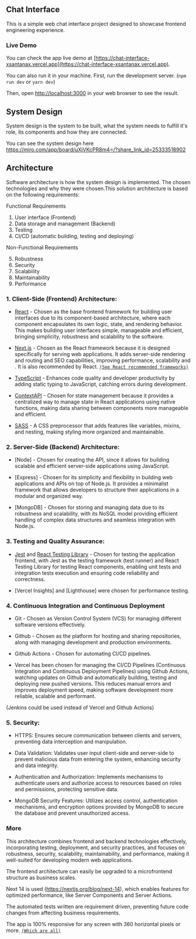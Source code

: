 ## Chat Interface

This is a simple web chat interface project designed to showcase frontend engineering experience.

### Live Demo

You can check the app live demo at [https://chat-interface-xsantanax.vercel.app](https://chat-interface-xsantanax.vercel.app).

You can also run it in your machine. First, run the development server. (`npm run dev` or `yarn dev`)

Then, open [http://localhost:3000](http://localhost:3000) in your web browser to see the result.

<!--
### Stack Choices

The following tools have been chosen due to their robustness, simplicity, maintenance, performance, security and scalability.

- [Javascript] - Chosen as language for its compatibility with other chosen frameworks and its widespread use in web development.

- [React](https://react.dev/) - Chosen as the base frontend framework due to its component-based architecture, where each component encapsulates its own logic, state, and rendering behavior. This makes building user interfaces simple, manageable and efficient.

- [Next.js](https://nextjs.org/docs) - Chosen as the React framework because it is designed specifically for serving web applications. It adds server-side rendering and routing capabilities, improving performance and SEO. It is also recommended by React.
  [`(See React recommended frameworks)`](https://react.dev/learn/start-a-new-react-project)

- [TypeScript](https://www.typescriptlang.org/) - Chosen for type safety, which helps catch errors during development and improves code quality and maintainability.

- [ContextAPI](https://react.dev/reference/react/createContext) - Chosen for state management.

- [SASS](https://sass-lang.com) - Chosen for styling due to its features like variables, mixins, nesting, and simpler indentation syntax, which make styling more organized and maintainable.

- [Jest](https://jestjs.io/) and [React Testing Library](https://testing-library.com/docs/react-testing-library/intro/) - Chosen for testing the application, with Jest as the testing framework (test runner) and React Testing Library for testing React components.

- [Node] - Chosen for creating the API, since it allows for building scalable and efficient server-side applications using JavaScript.

- [MongoDB] - Chosen for database management due to its robustness and scalability, providing efficient handling of complex data structures and seamless integration with Node.js for a streamlined development process.
-->

## System Design

System design is the system to be built, what the system needs to fulfill it's role, its components and how they are connected.

You can see the system design here https://miro.com/app/board/uXjVKcPR8m4=/?share_link_id=25333518902

## Architecture

Software architecture is how the system design is implemented. The chosen technologies and why they were chosen.This solution architecture is based on the following requirements:

Functional Requirements

1. User interface (Frontend)
2. Data storage and management (Backend)
3. Testing
4. CI/CD (automatic building, testing and deploying)

Non-Functional Requirements

5. Robustness
6. Security
7. Scalability
8. Maintainability
9. Performance

### 1. Client-Side (Frontend) Architecture:

- [React](https://react.dev/) - Chosen as the base frontend framework for building user interfaces due to its component-based architecture, where each component encapsulates its own logic, state, and rendering behavior. This makes building user interfaces simple, manageable and efficient, bringing simplicity, robustness and scalability to the software.

- [Next.js](https://nextjs.org/docs) - Chosen as the React framework because it is designed specifically for serving web applications. It adds server-side rendering and routing and SEO capabilities, improving performance, scalability and . It is also recommended by React.
  [`(See React recommended frameworks)`](https://react.dev/learn/start-a-new-react-project)

- [TypeScript](https://www.typescriptlang.org/) - Enhances code quality and developer productivity by adding static typing to JavaScript, catching errors during development.

- [ContextAPI](https://react.dev/reference/react/createContext) - Chosen for state management because it provides a centralized way to manage state in React applications using native functions, making data sharing between components more manageable and efficient.

- [SASS](https://sass-lang.com) - A CSS preprocessor that adds features like variables, mixins, and nesting, making styling more organized and maintainable.

### 2. Server-Side (Backend) Architecture:

- [Node] - Chosen for creating the API, since it allows for building scalable and efficient server-side applications using JavaScript.

- [Express] - Chosen for its simplicity and flexibility in building web applications and APIs on top of Node.js. It provides a minimalist framework that allows developers to structure their applications in a modular and organized way.

- [MongoDB] - Chosen for storing and managing data due to its robustness and scalability, with its NoSQL model providing efficient handling of complex data structures and seamless integration with Node.js.

### 3. Testing and Quality Assurance:

- [Jest](https://jestjs.io/) and [React Testing Library](https://testing-library.com/docs/react-testing-library/intro/) - Chosen for testing the application frontend, with Jest as the testing framework (test runner) and React Testing Library for testing React components, enabling unit tests and integration tests execution and ensuring code reliability and correctness.

- [Vercel Insights] and [Lighthouse] were chosen for performance testing.

<!-- - API Testing: Additional frameworks or tools can be used to test backend API endpoints and functionality, ensuring robustness and stability. -->

### 4. Continuous Integration and Continuous Deployment

- Git - Chosen as Version Control System (VCS) for managing different software versions effectively.

- Github - Chosen as the platform for hosting and sharing repositories, along with managing development and production environments.

- Github Actions - Chosen for automating CI/CD pipelines.

- Vercel has been chosen for managing the CI/CD Pipelines (Continuous Integration and Continuous Deployment Pipelines) using Github Actions, watching updates on Github and automatically building, testing and deploying new pushed versions. This reduces manual errors and improves deployment speed, making software development more reliable, scalable and performant.

(Jenkins could be used instead of Vercel and Github Actions)

<!-- - Docker and Kubernetes: Containerization using Docker and orchestration with Kubernetes facilitate deployment and scalability of containerized applications, improving efficiency and management. -->

### 5. Security:

- HTTPS: Ensures secure communication between clients and servers, preventing data interception and manipulation.

- Data Validation: Validates user input client-side and server-side to prevent malicious data from entering the system, enhancing security and data integrity.

- Authentication and Authorization: Implements mechanisms to authenticate users and authorize access to resources based on roles and permissions, protecting sensitive data.

- MongoDB Security Features: Utilizes access control, authentication mechanisms, and encryption options provided by MongoDB to secure the database and prevent unauthorized access.

### More

This architecture combines frontend and backend technologies effectively, incorporating testing, deployment, and security practices, and focuses on robustness, security, scalability, maintainability, and performance, making it well-suited for developing modern web applications.

The frontend architecture can easily be upgraded to a microfrontend structure as business scales.

Next 14 is used (https://nextjs.org/blog/next-14), which enables features for optimized performance, like Server Components and Server Actions.

The automated tests written are requirement driven, preventing future code changes from affecting business requirements.

The app is 100% responsive for any screen with 360 horizontal pixels or more. [`(Which are all)`](https://gs.statcounter.com/screen-resolution-stats/mobile/worldwide)
